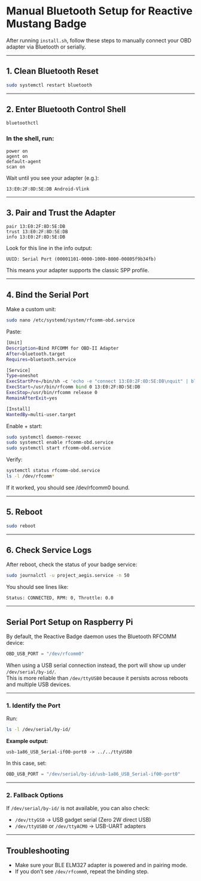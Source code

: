 # Manual Bluetooth Setup for Reactive Mustang Badge

After running `install.sh`, follow these steps to manually connect your OBD adapter via Bluetooth or serially.

---

## 1. Clean Bluetooth Reset

```bash
sudo systemctl restart bluetooth
```

---

## 2. Enter Bluetooth Control Shell

```bash
bluetoothctl
```

### In the shell, run:

```text
power on
agent on
default-agent
scan on
```

Wait until you see your adapter (e.g.):
```
13:E0:2F:8D:5E:DB Android-Vlink
```

---

## 3. Pair and Trust the Adapter

```text
pair 13:E0:2F:8D:5E:DB
trust 13:E0:2F:8D:5E:DB
info 13:E0:2F:8D:5E:DB
```

Look for this line in the info output:
```
UUID: Serial Port (00001101-0000-1000-8000-00805f9b34fb)
```
This means your adapter supports the classic SPP profile.

---

## 4. Bind the Serial Port

Make a custom unit:
```bash
sudo nano /etc/systemd/system/rfcomm-obd.service
```
Paste:
```bash
[Unit]
Description=Bind RFCOMM for OBD-II Adapter
After=bluetooth.target
Requires=bluetooth.service

[Service]
Type=oneshot
ExecStartPre=/bin/sh -c 'echo -e "connect 13:E0:2F:8D:5E:DB\nquit" | bluetoothctl'
ExecStart=/usr/bin/rfcomm bind 0 13:E0:2F:8D:5E:DB
ExecStop=/usr/bin/rfcomm release 0
RemainAfterExit=yes

[Install]
WantedBy=multi-user.target
```
Enable + start:
```bash
sudo systemctl daemon-reexec
sudo systemctl enable rfcomm-obd.service
sudo systemctl start rfcomm-obd.service
```
Verify:
```bash
systemctl status rfcomm-obd.service
ls -l /dev/rfcomm*
```
If it worked, you should see /dev/rfcomm0 bound.

---

## 5. Reboot

```bash
sudo reboot
```

---

## 6. Check Service Logs

After reboot, check the status of your badge service:

```bash
sudo journalctl -u project_aegis.service -n 50
```

You should see lines like:
```
Status: CONNECTED, RPM: 0, Throttle: 0.0
```

---
## Serial Port Setup on Raspberry Pi

By default, the Reactive Badge daemon uses the Bluetooth RFCOMM device:

```python
OBD_USB_PORT = "/dev/rfcomm0"
```

When using a USB serial connection instead, the port will show up under `/dev/serial/by-id/`.  
This is more reliable than `/dev/ttyUSB0` because it persists across reboots and multiple USB devices.

---

### 1. Identify the Port

Run:

```bash
ls -l /dev/serial/by-id/
```

**Example output:**

```text
usb-1a86_USB_Serial-if00-port0 -> ../../ttyUSB0
```

In this case, set:

```python
OBD_USB_PORT = "/dev/serial/by-id/usb-1a86_USB_Serial-if00-port0"
```

---

### 2. Fallback Options

If `/dev/serial/by-id/` is not available, you can also check:

- `/dev/ttyGS0` &rarr; USB gadget serial (Zero 2W direct USB)
- `/dev/ttyUSB0` or `/dev/ttyACM0` &rarr; USB-UART adapters

---

## Troubleshooting

- Make sure your BLE ELM327 adapter is powered and in pairing mode.
- If you don’t see `/dev/rfcomm0`, repeat the binding step.
